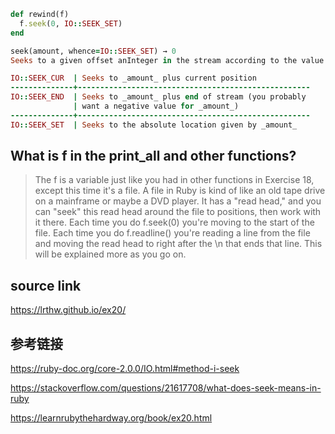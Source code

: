 ```ruby
def rewind(f)
  f.seek(0, IO::SEEK_SET)
end
```

```ruby
seek(amount, whence=IO::SEEK_SET) → 0
Seeks to a given offset anInteger in the stream according to the value of whence:

IO::SEEK_CUR  | Seeks to _amount_ plus current position
--------------+----------------------------------------------------
IO::SEEK_END  | Seeks to _amount_ plus end of stream (you probably
              | want a negative value for _amount_)
--------------+----------------------------------------------------
IO::SEEK_SET  | Seeks to the absolute location given by _amount_
```

## What is f in the print_all and other functions?
>The f is a variable just like you had in other functions in Exercise 18, except this time it's a file. A file in Ruby is kind of like an old tape drive on a mainframe or maybe a DVD player. It has a "read head," and you can "seek" this read head around the file to positions, then work with it there. Each time you do f.seek(0) you're moving to the start of the file. Each time you do f.readline() you're reading a line from the file and moving the read head to right after the \n that ends that line. This will be explained more as you go on.

## source link
https://lrthw.github.io/ex20/

## 参考链接
https://ruby-doc.org/core-2.0.0/IO.html#method-i-seek

https://stackoverflow.com/questions/21617708/what-does-seek-means-in-ruby

https://learnrubythehardway.org/book/ex20.html
